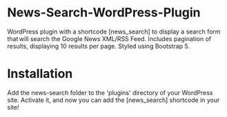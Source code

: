 # News-Search-WordPress-Plugin
WordPress plugin with a shortcode [news_search] to display a search form that will search the Google News XML/RSS Feed. Includes pagination of results, displaying 10 results per page. Styled using Bootstrap 5. 

# Installation
Add the news-search folder to the 'plugins' directory of your WordPress site. Activate it, and now you can add the [news_search] shortcode in your site!
